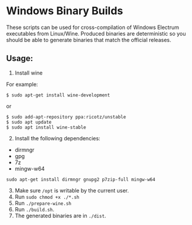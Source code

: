 Windows Binary Builds
=====================

These scripts can be used for cross-compilation of Windows Electrum executables from Linux/Wine.
Produced binaries are deterministic so you should be able to generate binaries that match the official releases.


## Usage:
1. Install wine

For example:

```
$ sudo apt-get install wine-development
```

or

```
$ sudo add-apt-repository ppa:ricotz/unstable
$ sudo apt update
$ sudo apt install wine-stable
```


2. Install the following dependencies:

 - dirmngr
 - gpg
 - 7z
 - mingw-w64

```
sudo apt-get install dirmngr gnupg2 p7zip-full mingw-w64
```


3. Make sure `/opt` is writable by the current user.
4. Run `sudo chmod +x ./*.sh`
5. Run `./prepare-wine.sh`
6. Run `./build.sh`.
7. The generated binaries are in `./dist`.
